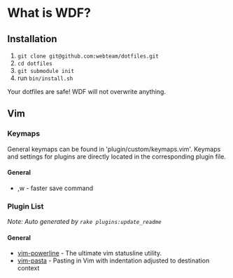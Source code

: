 # What is WDF?

## Installation

1. `git clone git@github.com:webteam/dotfiles.git`
2. `cd dotfiles`
3. `git submodule init`
4. run `bin/install.sh` 

Your dotfiles are safe! WDF will not overwrite anything. 


## Vim

### Keymaps

General keymaps can be found in 'plugin/custom/keymaps.vim'. Keymaps and settings for 
plugins are directly located in the corresponding plugin file.

#### General

 * ,w - faster save command

### Plugin List

_Note: Auto generated by `rake plugins:update_readme`_


#### General

 * [vim-powerline](https://github.com/Lokaltog/vim-powerline) - The ultimate vim statusline utility.
 * [vim-pasta](https://github.com/sickill/vim-pasta) - Pasting in Vim with indentation adjusted to destination context
